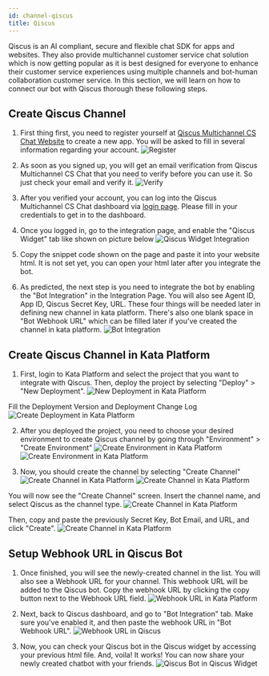 ```yaml
---
id: channel-qiscus
title: Qiscus
---
```


Qiscus is an AI compliant, secure and flexible chat SDK for apps and websites. They also provide multichannel customer service chat solution which is now getting popular as it is best designed for everyone to enhance their customer service experiences using multiple channels and bot-human collaboration customer service. In this section, we will learn on how to connect our bot with Qiscus thorough these following steps.

## Create Qiscus Channel

1. First thing first, you need to register yourself at [Qiscus Multichannel CS Chat Website](https://multichannel.qiscus.com) to create a new app. You will be asked to fill in several information regarding your account.
![Register](./images/qiscus/sensor_registerqiscus.jpg)

2. As soon as you signed up, you will get an email verification from Qiscus Multichannel CS Chat that you need to verify before you can use it. So just check your email and verify it.
![Verify](./images/qiscus/validate.png)

3. After you verified your account, you can log into the Qiscus Multichannel CS Chat dashboard via [login page](https://multichannel.qiscus.com). Please fill in your credentials to get in to the dashboard.

4. Once you logged in, go to the integration page, and enable the "Qiscus Widget" tab like shown on picture below
![Qiscus Widget Integration](./images/qiscus/red_qiscuswelcomepage.png)

5. Copy the snippet code shown on the page and paste it into your website html. It is not set yet, you can open your html later after you integrate the bot.

6. As predicted, the next step is you need to integrate the bot by enabling the "Bot Integration" in the Integration Page. You will also see Agent ID, App ID, Qiscus Secret Key, URL. These four things will be needed later in defining new channel in kata platform. There's also one blank space in "Bot Webhook URL" which can be filled later if you've created the channel in kata platform.
![Bot Integration](./images/qiscus/sensor_botintegration.jpg)

## Create Qiscus Channel in Kata Platform

1. First, login to Kata Platform and select the project that you want to integrate with Qiscus. Then, deploy the project by selecting "Deploy" > "New Deployment".
![New Deployment in Kata Platform](./images/qiscus/red_newdeployment.png)

Fill the Deployment Version and Deployment Change Log
![Create Deployment in Kata Platform](./images/qiscus/red_newdeployment2.jpg)

2. After you deployed the project, you need to choose your desired environment to create Qiscus channel by going through "Environment" > "Create Environment"
![Create Environment in Kata Platform](./images/qiscus/red_environmenttrue.png)
![Create Environment in Kata Platform](./images/qiscus/sensor_createenvironment.jpg)

3. Now, you should create the channel by selecting "Create Channel"
![Create Channel in Kata Platform](./images/qiscus/red_createchannel.png)
![Create Channel in Kata Platform](./images/qiscus/red_createchannel2.png)

You will now see the "Create Channel" screen. Insert the channel name, and select Qiscus as the channel type.
![Create Channel in Kata Platform](./images/qiscus/red_createchannel3.png)

Then, copy and paste the previously Secret Key, Bot Email, and URL, and click "Create".
![Create Channel in Kata Platform](./images/qiscus/red_createchannel4.png)

## Setup Webhook URL in Qiscus Bot

1. Once finished, you will see the newly-created channel in the list. You will also see a Webhook URL for your channel. This webhook URL will be added to the Qiscus bot. Copy the webhook URL by clicking the copy button next to the Webhook URL field.
![Webhook URL in Kata Platform](./images/qiscus/red_webhook.png)

2. Next, back to Qiscus dashboard, and go to "Bot Integration" tab. Make sure you've enabled it, and then paste the webhook URL in "Bot Webhook URL".
![Webhook URL in Qiscus](./images/qiscus/red_webhook2.png)

3. Now, you can check your Qiscus bot in the Qiscus widget by accessing your previous html file. And, voila! It works! You can now share your newly created chatbot with your friends.
![Qiscus Bot in Qiscus Widget](./images/qiscus/result_deployed.png)
